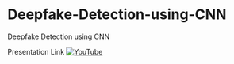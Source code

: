 # Deepfake-Detection-using-CNN
Deepfake Detection using CNN

Presentation Link
[![YouTube](https://img.youtube.com/vi/vR6e4UOarV0/0.jpg)](https://www.youtube.com/watch?v=vR6e4UOarV0)